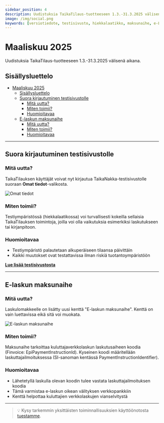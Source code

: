 ```yaml
---
sidebar_position: 4
description: Uudistuksia TaikaTilaus-tuotteeseen 1.3.-31.3.2025 välisenä aikana
image: /img/social.png
keywords: [versiotiedote, testisivusto, hiekkalaatikko, maksunaihe, e-Lasku]
---
```


# Maaliskuu 2025

Uudistuksia TaikaTilaus-tuotteeseen 1.3.-31.3.2025 välisenä aikana.

## Sisällysluettelo

- [Maaliskuu 2025](#maaliskuu-2025)
  - [Sisällysluettelo](#sisällysluettelo)
  - [Suora kirjautuminen testisivustolle](#suora-kirjautuminen-testisivustolle)
    - [Mitä uutta?](#mitä-uutta)
    - [Miten toimii?](#miten-toimii)
    - [Huomioitavaa](#huomioitavaa)
  - [E-laskun maksunaihe](#e-laskun-maksunaihe)
    - [Mitä uutta?](#mitä-uutta-1)
    - [Miten toimii?](#miten-toimii-1)
    - [Huomioitavaa](#huomioitavaa-1)

---

## Suora kirjautuminen testisivustolle

### Mitä uutta?
TaikaTilauksen käyttäjät voivat nyt kirjautua TaikaNakka-testisivustolle suoraan **Omat tiedot**-valikosta.

![Omat tiedot](/img/ohjeet/kayttajantiedot.png)

### Miten toimii?
Testiympäristössä (hiekkalaatikossa) voi turvallisesti kokeilla sellaisia TaikaTilauksen toimintoja, joilla voi olla vaikutuksia esimerkiksi laskutukseen tai kirjanpitoon.

### Huomioitavaa
- Testiympäristö palautetaan alkuperäiseen tilaansa päivittäin
- Kaikki muutokset ovat testattavissa ilman riskiä tuotantoympäristöön

**[Lue lisää testisivustosta](https://support.taikatilaus.fi/docs/etusivu#testaa-uusia-toimintoja-demoj%C3%A4rjestelm%C3%A4ss%C3%A4)**

---

## E-laskun maksunaihe

### Mitä uutta?
Laskulomakkeelle on lisätty uusi kenttä "E-laskun maksunaihe". Kenttä on vain luettavissa eikä sitä voi muokata.

![E-laskun maksunaihe](/img/versiotiedotteet/maksunaihe.png)

### Miten toimii?
Maksunaihe tarkoittaa kuluttajaverkkolaskun laskutusaiheen koodia (Finvoice: EpiPaymentInstructionId). Kyseinen koodi määritellään laskuttajailmoituksessa (SI-sanoman kentässä PaymentInstructionIdentifier).

### Huomioitavaa
- Lähetetyllä laskulla olevan koodin tulee vastata laskuttajailmoituksen koodia
- Tämä varmistaa e-laskun oikean välityksen verkkopankkiin
- Kenttä helpottaa kuluttajien verkkolaskujen vianselvitystä

---

> 💡 Kysy tarkemmin yksittäisten toiminnallisuuksien käyttöönotosta [tuestamme](https://taikatilaus.freshdesk.com/).
